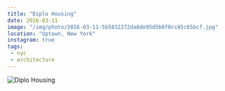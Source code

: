 ```yaml
---
title: "Diplo Housing"
date: 2016-03-11
image: "/img/photo/2016-03-11-5b5832272da8de95d5b0f0cc45c65bcf.jpg"
location: "Uptown, New York"
instagram: true
tags:
 - nyc
 - architecture
---
```


![Diplo Housing](/img/photo/2016-03-11-5b5832272da8de95d5b0f0cc45c65bcf.jpg)
